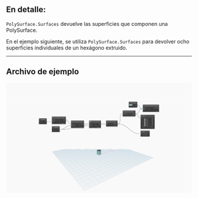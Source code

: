 ## En detalle:
`PolySurface.Surfaces` devuelve las superficies que componen una PolySurface.

En el ejemplo siguiente, se utiliza `PolySurface.Surfaces` para devolver ocho superficies individuales de un hexágono extruido.


___
## Archivo de ejemplo

![PolySurface.Surfaces](./Autodesk.DesignScript.Geometry.PolySurface.Surfaces_img.jpg)
